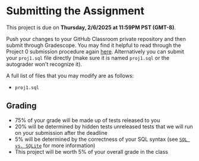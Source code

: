 # Submitting the Assignment

This project is due on **Thursday, 2/6/2025 at 11:59PM PST (GMT-8)**.

Push your changes to your GitHub Classroom private repository and then submit through Gradescope. You may find it helpful to read through the Project 0 submission procedure again [here](../proj0/submitting.md). Alternatively you can submit your `proj1.sql` file directly \(make sure it is named `proj1.sql` or the autograder won't recognize it\).

A full list of files that you may modify are as follows:

* `proj1.sql`

## Grading

* 75% of your grade will be made up of tests released to you
* 20% will be determined by hidden tests unreleased tests that we will run on your submission after the deadline
* 5% will be determined by the correctness of your SQL syntax (see [`SQL vs. SQLite`](./sql-vs-sqlite.md#new-autograder) for more information)
* This project will be worth 5% of your overall grade in the class

